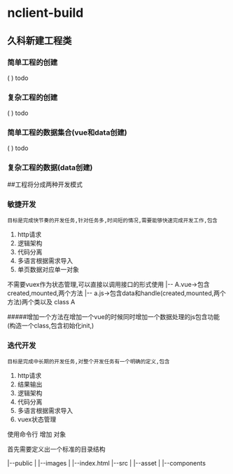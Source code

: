 # nclient-build
## 久科新建工程类
### 简单工程的创建
( ) todo
### 复杂工程的创建
( ) todo
### 简单工程的数据集合(vue和data创建)
( ) todo
### 复杂工程的数据(data创建)

##工程将分成两种开发模式
### 敏捷开发 
    目标是完成快节奏的开发任务,针对任务多,时间短的情况,需要能够快速完成开发工作,包含
1.  http请求
2.  逻辑架构
3.  代码分离
4.  多语言根据需求导入
5.  单页数据对应单一对象

不需要vuex作为状态管理,可以直接以调用接口的形式使用
|-- A.vue->包含created,mounted,两个方法
|-- a.js->包含data和handle(created,mounted,两个方法)两个类以及 class A


#####增加一个方法在增加一个vue的时候同时增加一个数据处理的js包含功能(构造一个class,包含初始化init,)

### 迭代开发
    目标是完成中长期的开发任务,对整个开发任务有一个明确的定义,包含
1.  http请求
2.  结果输出    
3.  逻辑架构
4.  代码分离
5.  多语言根据需求导入
6.  vuex状态管理

使用命令行 增加 对象

首先需要定义出一个标准的目录结构

|--public 
|   |--images
|   |--index.html
|--src
|   |--asset
|   |--components
